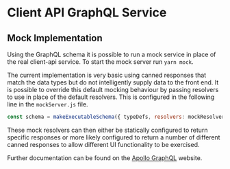 # Client API GraphQL Service

## Mock Implementation

Using the GraphQL schema it is possible to run a mock service in place of the real client-api service. To start the
mock server run `yarn mock`.

The current implementation is very basic using canned responses that match the data types but do not intelligently
supply data to the front end. It is possible to override this default mocking behaviour by passing resolvers to
use in place of the default resolvers. This is configured in the following line in the `mockServer.js` file.

```javascript
const schema = makeExecutableSchema({ typeDefs, resolvers: mockResolvers });
```

These mock resolvers can then either be statically configured to return specific responses or more likely configured
to return a number of different canned responses to allow different UI functionality to be exercised.

Further documentation can be found on the [Apollo GraphQL](https://www.apollographql.com/docs/graphql-tools/mocking/)
website.
